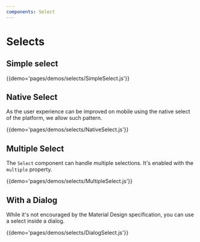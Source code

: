 ```yaml
---
components: Select
---
```


# Selects

## Simple select

{{demo='pages/demos/selects/SimpleSelect.js'}}

## Native Select

As the user experience can be improved on mobile using the native select of the platform,
we allow such pattern.

{{demo='pages/demos/selects/NativeSelect.js'}}

## Multiple Select

The `Select` component can handle multiple selections.
It's enabled with the `multiple` property.

{{demo='pages/demos/selects/MultipleSelect.js'}}

## With a Dialog

While it's not encouraged by the Material Design specification, you can use a select inside a dialog.

{{demo='pages/demos/selects/DialogSelect.js'}}
